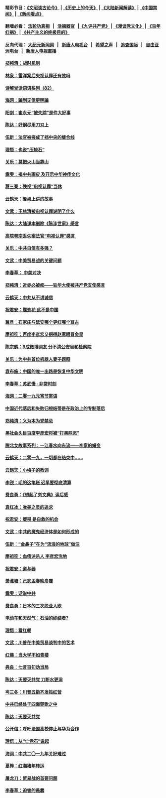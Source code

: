 #### 精彩节目：[《文昭谈古论今》](http://155.138.205.71/wenzhao) | [《历史上的今天》](http://155.138.205.71/today-in-history) | [《大陆新闻解读》](http://155.138.205.71/ntdtv-comedy) | [《中国禁闻》](http://155.138.205.71/ntdtv-news) | [《新闻看点》](http://155.138.205.71/news-insight) 

 #### 翻墙必看： [法轮功真相](http://155.138.205.71:10000/videos/truth.html) &nbsp;&nbsp;|&nbsp;&nbsp; [活摘器官](http://155.138.205.71:10000/videos/res/Organs/) &nbsp;&nbsp;|[《九评共产党》](http://155.138.205.71:10000/videos/jiuping) | [《漫谈党文化》](http://155.138.205.71:10000/videos/mtdwh) | [《百年红祸》](http://155.138.205.71:10000/videos/bnhh) | [《共产主义的终极目的》](http://155.138.205.71:10000/videos/res/zjmd) 

 #### 反向代理： [大纪元新闻网](http://155.138.205.71:10080/) &nbsp;&nbsp;|&nbsp;&nbsp; [新唐人电视台](http://155.138.205.71:8000/) &nbsp;&nbsp;|&nbsp;&nbsp; [希望之声](http://155.138.205.71:8200/) &nbsp;&nbsp;|&nbsp;&nbsp; [追查国际](http://155.138.205.71:10010/) &nbsp;&nbsp;|&nbsp;&nbsp; [自由亚洲电台](http://155.138.205.71:9800/) &nbsp;&nbsp;|&nbsp;&nbsp; [新唐人电视直播](http://155.138.205.71/) 

#### [郑纯清：战时机制](../pages/nsc993/n11078268.md?t=02280336) 

#### [林泉：雷洋案后央视认罪还有效吗](../pages/nsc993/n11078210.md?t=02280336) 

#### [诗解党话词语系列（82）](../pages/nsc993/n11078166.md?t=02280336) 

#### [海网：骗到无信更明骗](../pages/nsc993/n11075971.md?t=02280336) 

#### [阳剑：崔永元“被失踪”是件大好事](../pages/nsc993/n11075859.md?t=02280336) 

#### [陈达：好钢尽用刀刃上](../pages/nsc993/n11073476.md?t=02280336) 

#### [伍新：法官被搓成了裆中央的缝合线](../pages/nsc993/n11070407.md?t=02280336) 

#### [理悟：也说“压舱石”](../pages/nsc993/n11070157.md?t=02280336) 

#### [关乐：莫把火山当靠山](../pages/nsc993/n11068995.md?t=02280336) 

#### [露雯：揭中共画皮 及开示中华神传文化](../pages/nsc993/n11068776.md?t=02280336) 

#### [蒋三秦：殃视“电视认罪”当休](../pages/nsc993/n11068739.md?t=02280336) 

#### [云鹤天：餐桌上讲的故事](../pages/nsc993/n11068720.md?t=02280336) 

#### [文武：王林清被电视认罪说明了什么](../pages/nsc993/n11067393.md?t=02280336) 

#### [陈达：大陆课本删除《陈涉世家》感言](../pages/nsc993/n11067375.md?t=02280336) 

#### [高院卷宗丢失案法官“电视认罪”感言 ](../pages/nsc993/n11067361.md?t=02280336) 

#### [关乐：中共自信有多强？](../pages/nsc993/n11067379.md?t=02280336) 

#### [文武：中美贸易战的关键问题](../pages/nsc993/n11065557.md?t=02280336) 

#### [李春草： 中美对决](../pages/nsc993/n11065537.md?t=02280336) 

#### [郑纯清：近赤必被痴——驻华大使被共产党支使感言](../pages/nsc993/n11065483.md?t=02280336) 

#### [云鹤天：中共从不讲诚信](../pages/nsc993/n11063425.md?t=02280336) 

#### [祝君安：蝶恋花  这不是中国](../pages/nsc993/n11063384.md?t=02280336) 

#### [冀旦：石家庄与延安哪个更红哪个亘古](../pages/nsc993/n11061823.md?t=02280336) 

#### [廖祖笙：百度李彦宏又掴得赵家眼冒金星](../pages/nsc993/n11061663.md?t=02280336) 

#### [陈宗鹤：9成微博网友 分不清公安局和检察院](../pages/nsc993/n11061221.md?t=02280336) 

#### [关乐：为中共首位机器人妻子题照](../pages/nsc993/n11059584.md?t=02280336) 

#### [袁布施：中国的唯一出路是恢复中华文明](../pages/nsc993/n11059626.md?t=02280336) 

#### [李春草：苏武慢 · 非常时刻](../pages/nsc993/n11059601.md?t=02280336) 

#### [海网：二零一九元宵节寄语](../pages/nsc993/n11059559.md?t=02280336) 

#### [中国近代落后和失败归根结蒂是在政治上的专制落后](../pages/nsc993/n11059492.md?t=02280336) 

#### [郑纯清：义为本为党禁忌](../pages/nsc993/n11059333.md?t=02280336) 

#### [黑社会头目百度李彦宏将被“打黑除恶”](../pages/nsc993/n11059139.md?t=02280336) 

#### [脱北女故事系列：一江春水向东流——李家的婚变](../pages/nsc993/n11058783.md?t=02280336) 

#### [云鹤天：二零一九，一切都在结束中……](../pages/nsc993/n11058695.md?t=02280336) 

#### [云鹤天：小梅子的教训](../pages/nsc993/n11058601.md?t=02280336) 

#### [李锐：毛的这笔账 迟早要彻底清算](../pages/nsc993/n11054514.md?t=02280336) 

#### [费良勇：《想起了刘文典》读后感](../pages/nsc993/n11054408.md?t=02280336) 

#### [袁红冰：唯美之灵的追求](../pages/nsc993/n11052800.md?t=02280336) 

#### [祝君安：缓税 是自救的机会](../pages/nsc993/n11052714.md?t=02280336) 

#### [文武：中共的魔鬼经济体是如何形成的](../pages/nsc993/n11051908.md?t=02280336) 

#### [伍新：“金鼻子”在为“流浪的地球”做注](../pages/nsc993/n11051603.md?t=02280336) 

#### [廖祖笙：血债派杀人 李彦宏洗地](../pages/nsc993/n11051397.md?t=02280336) 

#### [祝君安：道与器](../pages/nsc993/n11050653.md?t=02280336) 

#### [萧淮塘：己亥孟春晚舟覆](../pages/nsc993/n11050615.md?t=02280336) 

#### [露雯：话说中共](../pages/nsc993/n11050549.md?t=02280336) 

#### [费良勇：日本的三次脱亚入欧](../pages/nsc993/n11050067.md?t=02280336) 

#### [电动车和天然气：石油的终结者?](../pages/nsc993/n11047401.md?t=02280336) 

#### [理悟：看红朝](../pages/nsc993/n11047368.md?t=02280336) 

#### [文武：川普在中美贸易谈判中的艺术](../pages/nsc993/n11047216.md?t=02280336) 

#### [红佛：当大学不如青楼](../pages/nsc993/n11046910.md?t=02280336) 

#### [典良：七言百句劝当局](../pages/nsc993/n11046467.md?t=02280336) 

#### [陈达：天要灭共党 刀断水更淌](../pages/nsc993/n11045758.md?t=02280336) 

#### [岑三冬：川普五箭齐发捣红营](../pages/nsc993/n11045729.md?t=02280336) 

#### [中共已经处于四面楚歌之中](../pages/nsc993/n11044959.md?t=02280336) 

#### [陈达：天要灭共党](../pages/nsc993/n11043924.md?t=02280336) 

#### [公开信：呼吁法国高校停止与华为合作](../pages/nsc993/n11042967.md?t=02280336) 

#### [理悟：从“亡党石”说起](../pages/nsc993/n11042524.md?t=02280336) 

#### [海网：中共二〇一九年关好难过](../pages/nsc993/n11041415.md?t=02280336) 

#### [夏桦：红潮猪年转运](../pages/nsc993/n11041337.md?t=02280336) 

#### [屠龙刀：贸易战的首要问题](../pages/nsc993/n11040283.md?t=02280336) 

#### [李春草：迫害的愚蠢](../pages/nsc993/n11036601.md?t=02280336) 

